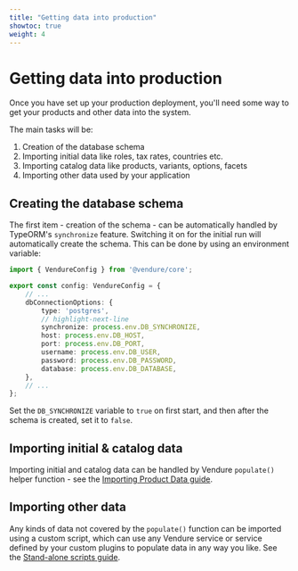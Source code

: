 ```yaml
---
title: "Getting data into production"
showtoc: true
weight: 4
---
```


# Getting data into production

Once you have set up your production deployment, you'll need some way to get your products and other data into the system.

The main tasks will be:

1. Creation of the database schema
2. Importing initial data like roles, tax rates, countries etc.
3. Importing catalog data like products, variants, options, facets
4. Importing other data used by your application

## Creating the database schema

The first item - creation of the schema - can be automatically handled by TypeORM's `synchronize` feature. Switching it on for the initial
run will automatically create the schema. This can be done by using an environment variable:

```ts title="src/vendure-config.ts"
import { VendureConfig } from '@vendure/core';

export const config: VendureConfig = {
    // ...
    dbConnectionOptions: {
        type: 'postgres',
        // highlight-next-line
        synchronize: process.env.DB_SYNCHRONIZE,
        host: process.env.DB_HOST,
        port: process.env.DB_PORT,
        username: process.env.DB_USER,
        password: process.env.DB_PASSWORD,
        database: process.env.DB_DATABASE,
    },
    // ...
};
```

Set the `DB_SYNCHRONIZE` variable to `true` on first start, and then after the schema is created, set it to `false`.

## Importing initial & catalog data

Importing initial and catalog data can be handled by Vendure `populate()` helper function - see the [Importing Product Data guide](/guides/developer-guide/importing-data/).

## Importing other data

Any kinds of data not covered by the `populate()` function can be imported using a custom script, which can use any Vendure service or service defined by your custom plugins to populate data in any way you like. See the [Stand-alone scripts guide](/guides/developer-guide/stand-alone-scripts/).
